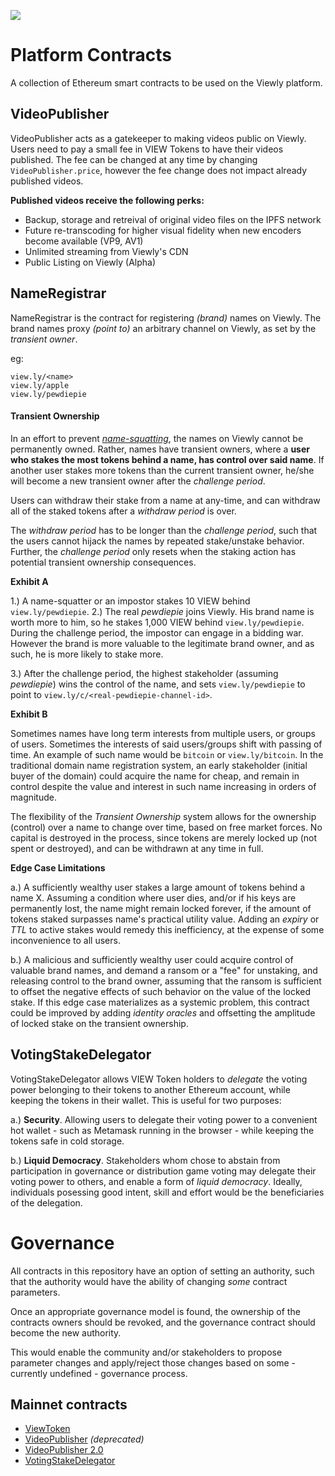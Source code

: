 ![](https://i.imgur.com/ekvJd60.png)

# Platform Contracts
A collection of Ethereum smart contracts to be used on the Viewly platform.

## VideoPublisher
VideoPublisher acts as a gatekeeper to making videos public on Viewly.
Users need to pay a small fee in VIEW Tokens to have their videos published.
The fee can be changed at any time by changing `VideoPublisher.price`, however the fee change does
not impact already published videos.

**Published videos receive the following perks:**
 - Backup, storage and retreival of original video files on the IPFS network
 - Future re-transcoding for higher visual fidelity when new encoders become available (VP9, AV1)
 - Unlimited streaming from Viewly's CDN
 - Public Listing on Viewly (Alpha)

## NameRegistrar
NameRegistrar is the contract for registering *(brand)* names on Viewly. The brand names proxy *(point to)* an arbitrary channel on Viewly, as set by the *transient owner*.

eg:
```
view.ly/<name>
view.ly/apple 
view.ly/pewdiepie
```

#### Transient Ownership
In an effort to prevent *[name-squatting](https://en.wikipedia.org/wiki/Cybersquatting)*, the names on Viewly cannot be permanently owned. Rather, names have transient owners, where a **user who stakes the most tokens behind a name, has control over said name**. If another user stakes more tokens than the current transient owner,  he/she will become a new transient owner after the *challenge period*.

Users can withdraw their stake from a name at any-time, and can withdraw all of the staked tokens after a *withdraw period* is over.

The *withdraw period* has to be longer than the *challenge period*, such that the users cannot hijack the names by repeated stake/unstake behavior. Further, the *challenge period* only resets when the staking action has potential transient ownership consequences.

**Exhibit A**

1.) A name-squatter or an impostor stakes 10 VIEW behind `view.ly/pewdiepie`. 
2.) The real *pewdiepie* joins Viewly. His brand name is worth more to him, so he stakes 1,000 VIEW behind `view.ly/pewdiepie`. During the challenge period, the impostor can engage in a bidding war. However the brand is more valuable to the legitimate brand owner, and as such, he is more likely to stake more.

3.) After the challenge period, the highest stakeholder (assuming *pewdiepie*) wins the control of the name, and sets `view.ly/pewdiepie` to point to `view.ly/c/<real-pewdiepie-channel-id>`.

**Exhibit B**

Sometimes names have long term interests from multiple users, or groups of users. Sometimes the interests of said users/groups shift with passing of time. An example of such name would be `bitcoin` or `view.ly/bitcoin`. In the traditional domain name registration system, an early stakeholder (initial buyer of the domain) could acquire the name for cheap, and remain in control despite the value and interest in such name increasing in orders of magnitude. 

The flexibility of the *Transient Ownership* system allows for the ownership (control) over a name to change over time, based on free market forces. No capital is destroyed in the process, since tokens are merely locked up (not spent or destroyed), and can be withdrawn at any time in full.

**Edge Case Limitations**

a.) A sufficiently wealthy user stakes a large amount of tokens behind a name X. Assuming a condition where user dies, and/or if his keys are permanently lost, the name might remain locked forever, if the amount of tokens staked surpasses name's practical utility value. Adding an *expiry* or *TTL* to active stakes would remedy this inefficiency, at the expense of some inconvenience to all users.

b.) A malicious and sufficiently wealthy user could acquire control of valuable brand names, and demand a ransom or a "fee" for unstaking, and releasing control to the brand owner, assuming that the ransom is sufficient to offset the negative effects of such behavior on the value of the locked stake. If this edge case materializes as a systemic problem, this contract could be improved by adding *identity oracles* and offsetting the amplitude of locked stake on the transient ownership.



## VotingStakeDelegator

VotingStakeDelegator allows VIEW Token holders to _delegate_ the voting power belonging to their tokens to another Ethereum account, while keeping the tokens in their wallet. This is useful for two purposes:

a.) **Security**. Allowing users to delegate their voting power to a convenient hot wallet - such as Metamask running in the browser - while keeping the tokens safe in cold storage.

b.) **Liquid Democracy**. Stakeholders whom chose to abstain from participation in governance or distribution game voting may delegate their voting power to others, and enable a form of _liquid democracy_. Ideally, individuals posessing good intent, skill and effort would be the beneficiaries of the delegation. 


# Governance
All contracts in this repository have an option of setting an authority, such that the authority would have the ability of changing *some* contract parameters. 

Once an appropriate governance model is found, the ownership of the contracts owners should be revoked, and the governance contract should become the new authority.

This would enable the community and/or stakeholders to propose parameter changes and apply/reject those changes based on some - currently undefined - governance process.

## Mainnet contracts
- [ViewToken](https://etherscan.io/address/0xf03f8d65bafa598611c3495124093c56e8f638f0)
- [VideoPublisher](https://etherscan.io/address/0x9048A059c4beF8775ecF6E24197Fd987B387edc1) _(deprecated)_
- [VideoPublisher 2.0](https://etherscan.io/address/0x54df6e2D8f0E9a015Bf804b64ed8e9BAd6ccbaca)
- [VotingStakeDelegator](https://etherscan.io/address/0x7fC7F71da6d2d9deFF5100C8F3D8e54C97697Ad2)
